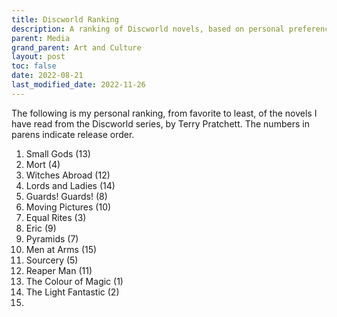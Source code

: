 ```yaml
---
title: Discworld Ranking
description: A ranking of Discworld novels, based on personal preferences.
parent: Media
grand_parent: Art and Culture
layout: post
toc: false
date: 2022-08-21
last_modified_date: 2022-11-26
---
```


The following is my personal ranking, from favorite to least, of the novels I have read from the Discworld series, by Terry Pratchett.
The numbers in parens indicate release order.

1. Small Gods (13)
2. Mort (4)
3. Witches Abroad (12)
4. Lords and Ladies (14)
5. Guards! Guards! (8)
6. Moving Pictures (10)
7. Equal Rites (3)
8. Eric (9)
9. Pyramids (7)
10. Men at Arms (15)
11. Sourcery (5)
12. Reaper Man (11)
13. The Colour of Magic (1)
14. The Light Fantastic (2)
15. 




<!--
- [x] The Colour of Magic (1) 
- [x] The Light Fantastic (2) 
- [x] Equal Rites (3) 
- [x] Mort (4) 
- [x] Sourcery (5) 
- [ ] Wyrd Sisters (6) 
- [x] Pyramids (7) 
- [x] Guards! Guards! (8) 
- [x] Eric (9) 
- [x] Moving Pictures (10) 
- [x] Reaper Man (11) 
- [x] Witches Abroad (12) 
- [x] Small Gods (13) 
- [x] Lords and Ladies (14) 
- [x] Men at Arms (15) 
- [ ] Soul Music (16) 
- [ ] Interesting Times (17) 
- [ ] Maskerade (18) 
- [ ] Feet of Clay (19) 
- [ ] Hogfather (20) 
- [ ] Jingo (21) 
- [ ] The Last Continent (22) 
- [ ] Carpe Jugulum (23) 
- [ ] The Fifth Elephant (24) 
- [ ] The Truth (25) 
- [ ] Thief of Time (26) 
- [ ] The Last Hero (27) 
- [ ] The Amazing Maurice and his Educated Rodents (28) 
- [ ] Night Watch (29) 
- [ ] The Wee Free Men (30) 
- [ ] Monstrous Regiment (31) 
- [ ] A Hat Full of Sky (32) 
- [ ] Going Postal (33) 
- [ ] Thud! (34) 
- [ ] Where’s My Cow?^ (35) 
- [ ] Wintersmith (36) 
- [ ] Making Money (37) 
- [ ] Unseen Academicals (38) 
- [ ] I Shall Wear Midnight (39) 
- [ ] Snuff (40) 
- [ ] A Blink of the Screen : collected short fiction (41) 
- [ ] World of Poo (42) 
- [ ] Raising Steam^ (43) 
- [ ] The Shepherds Crown (44)
-->